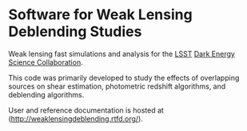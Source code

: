 Software for Weak Lensing Deblending Studies
============================================

Weak lensing fast simulations and analysis for the [LSST](http://www.lsst.org/lsst/) [Dark Energy Science Collaboration](http://www.lsst-desc.org/).

This code was primarily developed to study the effects of overlapping sources on shear estimation,
photometric redshift algorithms, and deblending algorithms.

User and reference documentation is hosted at (http://weaklensingdeblending.rtfd.org/).
